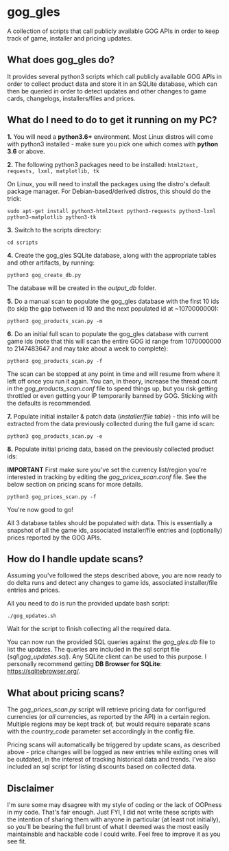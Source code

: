 # gog_gles
A collection of scripts that call publicly available GOG APIs in order to keep track of game, installer and pricing updates.

## What does gog_gles do?

It provides several python3 scripts which call publicly available GOG APIs in order to collect product data and store it in an SQLite database, which can then be queried in order to detect updates and other changes to game cards, changelogs, installers/files and prices.

## What do I need to do to get it running on my PC?

**1.** You will need a **python3.6+** environment. Most Linux distros will come with python3 installed - make sure you pick one which comes with **python 3.6** or above.

**2.** The following python3 packages need to be installed: `html2text, requests, lxml, matplotlib, tk`

On Linux, you will need to install the packages using the distro's default package manager. For Debian-based/derived distros, this should do the trick:
```
sudo apt-get install python3-html2text python3-requests python3-lxml python3-matplotlib python3-tk
```

**3.** Switch to the scripts directory:
```
cd scripts
```

**4.** Create the gog_gles SQLite database, along with the appropriate tables and other artifacts, by running:
```
python3 gog_create_db.py
```

The database will be created in the *output_db* folder.

**5.** Do a manual scan to populate the gog_gles database with the first 10 ids (to skip the gap between id 10 and the next populated id at ~1070000000):
```
python3 gog_products_scan.py -m
```

**6.** Do an initial full scan to populate the gog_gles database with current game ids (note that this will scan the entire GOG id range from 1070000000 to 2147483647 and may take about a week to complete):
```
python3 gog_products_scan.py -f
```

The scan can be stopped at any point in time and will resume from where it left off once you run it again. You can, in theory, increase the thread count in the *gog_products_scan.conf* file to speed things up, but you risk getting throttled or even getting your IP temporarily banned by GOG. Sticking with the defaults is recommended.


**7.** Populate initial installer & patch data (*installer/file table*) - this info will be extracted from the data previously collected during the full game id scan:
```
python3 gog_products_scan.py -e
```

**8.** Populate initial pricing data, based on the previously collected product ids:

**IMPORTANT** First make sure you've set the currency list/region you're interested in tracking by editing the *gog_prices_scan.conf* file. See the below section on pricing scans for more details.
```
python3 gog_prices_scan.py -f
```

You're now good to go!

All 3 database tables should be populated with data. This is essentially a snapshot of all the game ids, associated installer/file entries and (optionally) prices reported by the GOG APIs.

## How do I handle update scans?

Assuming you've followed the steps described above, you are now ready to do delta runs and detect any changes to game ids, associated installer/file entries and prices.

All you need to do is run the provided update bash script:
```
./gog_updates.sh
```

Wait for the script to finish collecting all the required data.

You can now run the provided SQL queries against the *gog_gles.db* file to list the updates. The queries are included in the sql script file (*sql\gog_updates.sql*). Any SQLite client can be used to this purpose. I personally recommend getting **DB Browser for SQLite**: https://sqlitebrowser.org/.

## What about pricing scans?

The *gog_prices_scan.py* script will retrieve pricing data for configured currencies (or *all* currencies, as reported by the API) in a certain region. Multiple regions may be kept track of, but would require separate scans with the *country_code* parameter set accordingly in the config file.

Pricing scans will automatically be triggered by update scans, as described above - price changes will be logged as new entries while exiting ones will be outdated, in the interest of tracking historical data and trends. I've also included an sql script for listing discounts based on collected data.

## Disclaimer

I'm sure some may disagree with my style of coding or the lack of OOPness in my code. That's fair enough. Just FYI, I did not write these scripts with the intention of sharing them with anyone in particular (at least not initially), so you'll be bearing the full brunt of what I deemed was the most easily maintainable and hackable code I could write. Feel free to improve it as you see fit.

